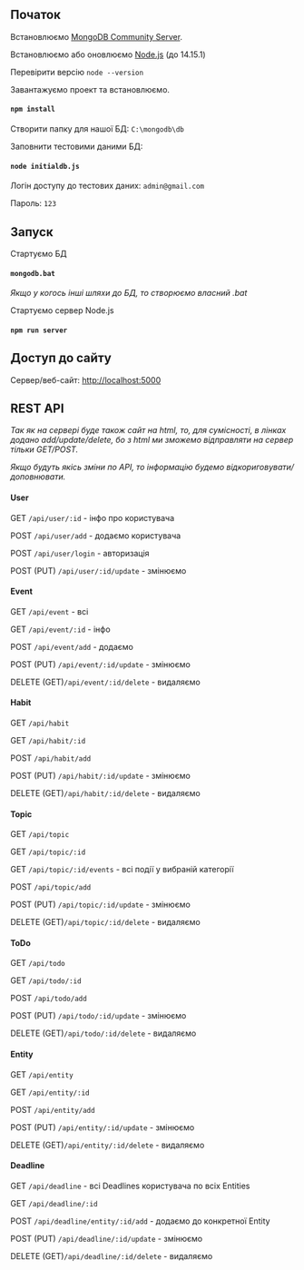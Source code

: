 ## Початок

Встановлюємо [MongoDB Community Server](https://www.mongodb.com/try/download/community).

Встановлюємо або оновлюємо [Node.js](https://nodejs.org/uk/download/) (до 14.15.1)

Перевірити версію `node --version`

Завантажуємо проект та встановлюємо.
#### `npm install`

Створити папку для нашої БД: `C:\mongodb\db`

Заповнити тестовими даними БД: 
#### `node initialdb.js`

Логін доступу до тестових даних: `admin@gmail.com`

Пароль: `123`  
 
## Запуск

Стартуємо БД
#### `mongodb.bat`

*Якщо у когось інші шляхи до БД, то створюємо власний .bat* 

Стартуємо сервер Node.js
#### `npm run server`

## Доступ до сайту

Сервер/веб-сайт: [http://localhost:5000](http://localhost:5000)


## REST API

*Так як на сервері буде також сайт на html, то, для сумісності, в лінках додано add/update/delete, бо з html ми зможемо відправляти на сервер тільки GET/POST.*

*Якщо будуть якісь зміни по API, то інформацію будемо відкориговувати/доповнювати.*

#### User

GET `/api/user/:id` - інфо про користувача

POST `/api/user/add` - додаємо користувача

POST `/api/user/login` - авторизація

POST (PUT) `/api/user/:id/update` - змінюємо

#### Event

GET `/api/event` - всі

GET `/api/event/:id` - інфо

POST `/api/event/add` - додаємо

POST (PUT) `/api/event/:id/update` - змінюємо

DELETE (GET)`/api/event/:id/delete` - видаляємо

#### Habit

GET `/api/habit`

GET `/api/habit/:id`

POST `/api/habit/add`

POST (PUT) `/api/habit/:id/update` - змінюємо

DELETE (GET)`/api/habit/:id/delete` - видаляємо

#### Topic

GET `/api/topic`

GET `/api/topic/:id`

GET `/api/topic/:id/events` - всі події у вибраній категорії

POST `/api/topic/add`

POST (PUT) `/api/topic/:id/update` - змінюємо

DELETE (GET)`/api/topic/:id/delete` - видаляємо

#### ToDo

GET `/api/todo`

GET `/api/todo/:id`

POST `/api/todo/add`

POST (PUT) `/api/todo/:id/update` - змінюємо

DELETE (GET)`/api/todo/:id/delete` - видаляємо

#### Entity

GET `/api/entity`

GET `/api/entity/:id`

POST `/api/entity/add`

POST (PUT) `/api/entity/:id/update` - змінюємо

DELETE (GET)`/api/entity/:id/delete` - видаляємо

#### Deadline

GET `/api/deadline` - всі Deadlines користувача по всіх Entities

GET `/api/deadline/:id`

POST `/api/deadline/entity/:id/add` - додаємо до конкретної Entity

POST (PUT) `/api/deadline/:id/update` - змінюємо

DELETE (GET)`/api/deadline/:id/delete` - видаляємо

